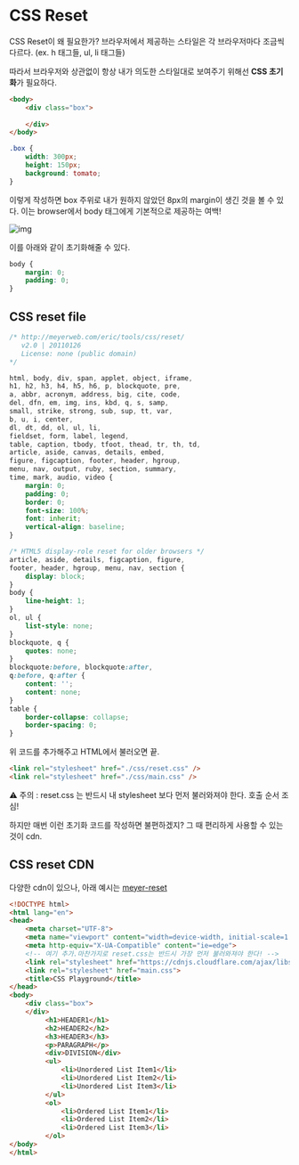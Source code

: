 # CSS Reset

CSS Reset이 왜 필요한가?
브라우저에서 제공하는 스타일은 각 브라우저마다 조금씩 다르다. (ex. h 태그들, ul, li 태그들)

따라서 브라우저와 상관없이 항상 내가 의도한 스타일대로 보여주기 위해선 **CSS 초기화**가 필요하다.

```html
<body>
    <div class="box">
         
    </div>
</body>
```

```css
.box {
    width: 300px;
    height: 150px;
    background: tomato;
}
```

이렇게 작성하면 box 주위로 내가 원하지 않았던 8px의 margin이 생긴 것을 볼 수 있다. 이는 browser에서 body 태그에게 기본적으로 제공하는 여백!

![img](https://i.imgur.com/HE4kRAp.png)

이를 아래와 같이  초기화해줄 수 있다.

```css
body {
    margin: 0;
    padding: 0;
}
```

## CSS reset file

```css
/* http://meyerweb.com/eric/tools/css/reset/
   v2.0 | 20110126
   License: none (public domain)
*/

html, body, div, span, applet, object, iframe,
h1, h2, h3, h4, h5, h6, p, blockquote, pre,
a, abbr, acronym, address, big, cite, code,
del, dfn, em, img, ins, kbd, q, s, samp,
small, strike, strong, sub, sup, tt, var,
b, u, i, center,
dl, dt, dd, ol, ul, li,
fieldset, form, label, legend,
table, caption, tbody, tfoot, thead, tr, th, td,
article, aside, canvas, details, embed,
figure, figcaption, footer, header, hgroup,
menu, nav, output, ruby, section, summary,
time, mark, audio, video {
    margin: 0;
    padding: 0;
    border: 0;
    font-size: 100%;
    font: inherit;
    vertical-align: baseline;
}

/* HTML5 display-role reset for older browsers */
article, aside, details, figcaption, figure,
footer, header, hgroup, menu, nav, section {
    display: block;
}
body {
    line-height: 1;
}
ol, ul {
    list-style: none;
}
blockquote, q {
    quotes: none;
}
blockquote:before, blockquote:after,
q:before, q:after {
    content: '';
    content: none;
}
table {
    border-collapse: collapse;
    border-spacing: 0;
}
```

위 코드를 추가해주고 HTML에서 불러오면 끝.

```html
<link rel="stylesheet" href="./css/reset.css" />
<link rel="stylesheet" href="./css/main.css" />
```

⚠️ 주의 : reset.css 는 반드시 내 stylesheet 보다 먼저 불러와져야 한다. 호출 순서 조심!

하지만 매번 이런 초기화 코드를 작성하면 불편하겠지? 그 때 편리하게 사용할 수 있는 것이 cdn.

## CSS reset CDN

다양한 cdn이 있으나, 아래 예시는 [meyer-reset](https://cdnjs.com/libraries/meyer-reset)

```html
<!DOCTYPE html>
<html lang="en">
<head>
    <meta charset="UTF-8">
    <meta name="viewport" content="width=device-width, initial-scale=1.0">
    <meta http-equiv="X-UA-Compatible" content="ie=edge">
    <!-- 여기 추가.마찬가지로 reset.css는 반드시 가장 먼저 불러와져야 한다! -->
    <link rel="stylesheet" href="https://cdnjs.cloudflare.com/ajax/libs/meyer-reset/2.0/reset.css" crossorigin="anonymous" />
    <link rel="stylesheet" href="main.css">
    <title>CSS Playground</title>
</head>
<body>
    <div class="box">
    </div>
         <h1>HEADER1</h1>
         <h2>HEADER2</h2>
         <h3>HEADER3</h3>
         <p>PARAGRAPH</p>
         <div>DIVISION</div>
         <ul>
             <li>Unordered List Item1</li>
             <li>Unordered List Item2</li>
             <li>Unordered List Item3</li>
         </ul>
         <ol>
             <li>Ordered List Item1</li>
             <li>Ordered List Item2</li>
             <li>Ordered List Item3</li>
         </ol>
</body>
</html>
```
